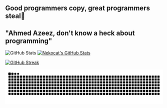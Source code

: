 ## Good programmers copy, great programmers steal👋
## "Ahmed Azeez, don't know a heck about programming"

![GitHub Stats](https://github-readme-stats.vercel.app/api?username=mscazmy&show_icons=true&theme=tokyonight) [![Nekocat's GitHub Stats](https://github-readme-stats.vercel.app/api?username=mscazmy&show_icons=true&theme=dark&hide_border=true)](https://github.com/anuraghazra/github-readme-stats)

[![GitHub Streak](https://github-readme-streak-stats.herokuapp.com/?user=mscazmy)](https://git.io/streak-stats)


![Snake animation](https://raw.githubusercontent.com/mscazmy/mscazmy/output/github-snake.svg)

